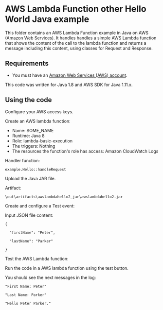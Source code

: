 # AWS Lambda Function other Hello World Java example

This folder contains an AWS Lambda Function example in Java on AWS (Amazon Web Services).
It handles handles a simple AWS Lambda function that shows the content of the call to the lambda function and returns a message including this content,
using classes for Request and Response.




## Requirements

* You must have an [Amazon Web Services (AWS) account](http://aws.amazon.com/).

This code was written for Java 1.8 and AWS SDK for Java 1.11.x.




## Using the code

Configure your AWS access keys.

Create an AWS lambda function:
* Name: SOME_NAME
* Runtime: Java 8
* Role: lambda-basic-execution
* The triggers: Nothing
* The resources the function's role has access: Amazon CloudWatch Logs

Handler function:

```
example.Hello::handleRequest
```

Upload the Java JAR file.

Artifact: 

```
\out\artifacts\awslambdahello2_jar\awslambdahello2.jar
```

Create and configure a Test event:

Input JSON file content:

```
{

  "firstName": "Peter",

  "lastName": "Parker"

}
```

Test the AWS Lambda function:

Run the code in a AWS lambda function using the test button.

You should see the next messages in the log:

```
"First Name: Peter"

"Last Name: Parker"

"Hello Peter Parker."
```
